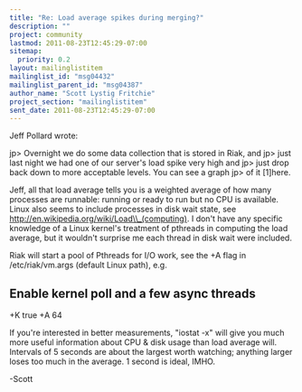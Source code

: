 ```yaml
---
title: "Re: Load average spikes during merging?"
description: ""
project: community
lastmod: 2011-08-23T12:45:29-07:00
sitemap:
  priority: 0.2
layout: mailinglistitem
mailinglist_id: "msg04432"
mailinglist_parent_id: "msg04387"
author_name: "Scott Lystig Fritchie"
project_section: "mailinglistitem"
sent_date: 2011-08-23T12:45:29-07:00
---
```



Jeff Pollard  wrote:

jp&gt; Overnight we do some data collection that is stored in Riak, and
jp&gt; just last night we had one of our server's load spike very high and
jp&gt; just drop back down to more acceptable levels. You can see a graph
jp&gt; of it [1]here.

Jeff, all that load average tells you is a weighted average of how many
processes are runnable: running or ready to run but no CPU is
available. Linux also seems to include processes in disk wait state,
see http://en.wikipedia.org/wiki/Load\\_(computing). I don't have any
specific knowledge of a Linux kernel's treatment of pthreads in
computing the load average, but it wouldn't surprise me each thread in
disk wait were included.

Riak will start a pool of Pthreads for I/O work, see the +A flag in
/etc/riak/vm.args (default Linux path), e.g.

 ## Enable kernel poll and a few async threads
 +K true
 +A 64

If you're interested in better measurements, "iostat -x" will give you
much more useful information about CPU & disk usage than load average
will. Intervals of 5 seconds are about the largest worth watching;
anything larger loses too much in the average. 1 second is ideal,
IMHO.

-Scott

